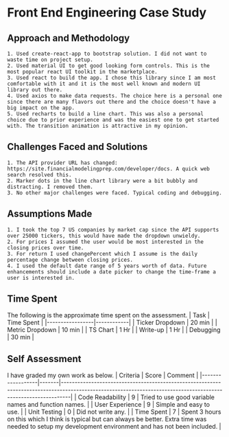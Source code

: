 # Front End Engineering Case Study
## Approach and Methodology
    1. Used create-react-app to bootstrap solution. I did not want to waste time on project setup.
    2. Used material UI to get good looking form controls. This is the most popular react UI toolkit in the marketplace.
    3. Used react to build the app. I chose this library since I am most comfortable with it and it is the most well known and modern UI library out there.
    4. Used axios to make data requests. The choice here is a personal one since there are many flavors out there and the choice doesn't have a big impact on the app.
    5. Used recharts to build a line chart. This was also a personal choice due to prior experience and was the easiest one to get started with. The transition animation is attractive in my opinion.
## Challenges Faced and Solutions
    1. The API provider URL has changed: https://site.financialmodelingprep.com/developer/docs. A quick web search resolved this.
    2. Marker dots in the line chart library were a bit bubbly and distracting. I removed them.
    3. No other major challenges were faced. Typical coding and debugging.
## Assumptions Made
    1. I took the top 7 US companies by market cap since the API supports over 25000 tickers, this would have made the dropdown unwieldy.
    2. For prices I assumed the user would be most interested in the closing prices over time.
    3. For return I used changePercent which I assume is the daily percentage change between closing prices.
    4. I used the default date range of 5 years worth of data. Future enhancements should include a date picker to change the time-frame a user is interested in.
## Time Spent
The following is the approximate time spent on the assessment.
| Task            | Time Spent |
|-----------------|------------|
| Ticker Dropdown | 20 min     |
| Metric Dropdown | 10 min     |
| TS Chart        | 1 Hr       |
| Write-up        | 1 Hr       |
| Debugging       | 30 min     |
## Self Assessment
I have graded my own work as below.
| Criteria         | Score | Comment                                                                                                                                                       |
|------------------|-------|---------------------------------------------------------------------------------------------------------------------------------------------------------------|
| Code Readability | 9     | Tried to use good variable names and function names.                                                                                                          |
| User Experience  | 9     | Simple and easy to use.                                                                                                                                       |
| Unit Testing     | 0     | Did not write any.                                                                                                                                            |
| Time Spent       | 7     | Spent 3 hours on this which I think is typical but can always be better. Extra time was needed to setup my development environment and has not been included. |
